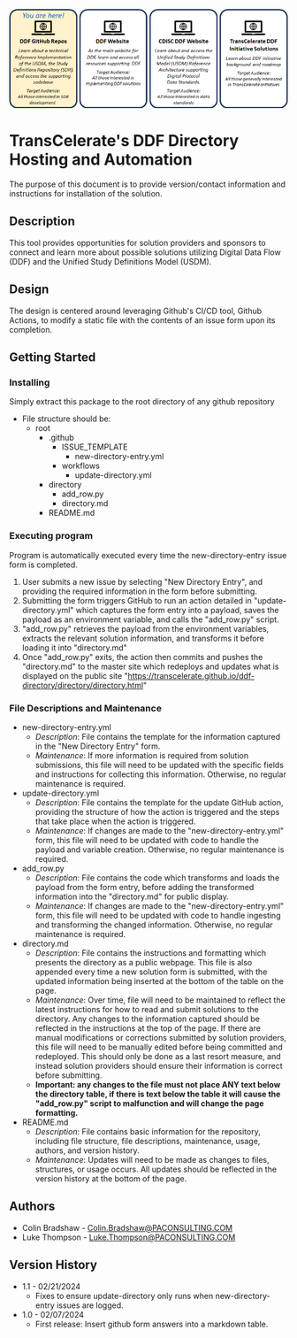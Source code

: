 <img src="https://github.com/transcelerate/ddf-home/blob/main/media/images/Repos.png">

# TransCelerate's DDF Directory Hosting and Automation

The purpose of this document is to provide version/contact information and instructions for installation of the solution.

## Description

This tool provides opportunities for solution providers and sponsors to connect and learn more about possible solutions utilizing Digital Data Flow (DDF) and the Unified Study Definitions Model (USDM).

## Design

The design is centered around leveraging Github's CI/CD tool, Github Actions, to modify a static file with the contents of an issue form upon its completion.

## Getting Started

### Installing

Simply extract this package to the root directory of any github repository

* File structure should be:
    * root
        * .github
            * ISSUE_TEMPLATE
                * new-directory-entry.yml
            * workflows
		        * update-directory.yml
        * directory
            * add_row.py
            * directory.md
        * README.md


### Executing program

Program is automatically executed every time the new-directory-entry issue form is completed.
1. User submits a new issue by selecting "New Directory Entry", and providing the required information in the form before submitting.
2. Submitting the form triggers GitHub to run an action detailed in "update-directory.yml" which captures the form entry into a payload, saves the payload as an environment variable, and calls the "add_row.py" script.
3. "add_row.py" retrieves the payload from the environment variables, extracts the relevant solution information, and transforms it before loading it into "directory.md"
4. Once "add_row.py" exits, the action then commits and pushes the "directory.md" to the master site which redeploys and updates what is displayed on the public site "https://transcelerate.github.io/ddf-directory/directory/directory.html"
 

### File Descriptions and Maintenance
    
* new-directory-entry.yml
    * _Description_: File contains the template for the information captured in the "New Directory Entry" form.
    * _Maintenance_: If more information is required from solution submissions, this file will need to be updated with the specific fields and instructions for collecting this information. Otherwise, no regular maintenance is required.
* update-directory.yml
    * _Description_: File contains the template for the update GitHub action, providing the structure of how the action is triggered and the steps that take place when the action is triggered.
    * _Maintenance_: If changes are made to the "new-directory-entry.yml" form, this file will need to be updated with code to handle the payload and variable creation. Otherwise, no regular maintenance is required.
* add_row.py
    * _Description_: File contains the code which transforms and loads the payload from the form entry, before adding the transformed information into the "directory.md" for public display.
    * _Maintenance_: If changes are made to the "new-directory-entry.yml" form, this file will need to be updated with code to handle ingesting and transforming the changed information. Otherwise, no regular maintenance is required.
* directory.md
    * _Description_: File contains the instructions and formatting which presents the directory as a public webpage. This file is also appended every time a new solution form is submitted, with the updated information being inserted at the bottom of the table on the page.
    * _Maintenance_: Over time, file will need to be maintained to reflect the latest instructions for how to read and submit solutions to the directory. Any changes to the information captured should be reflected in the instructions at the top of the page. If there are manual modifications or corrections submitted by solution providers, this file will need to be manually edited before being committed and redeployed. This should only be done as a last resort measure, and instead solution providers should ensure their information is correct before submitting.
    * **Important: any changes to the file must not place ANY text below the directory table, if there is text below the table it will cause the "add_row.py" script to malfunction and will change the page formatting.**
* README.md
    * _Description_: File contains basic information for the repository, including file structure, file descriptions, maintenance, usage, authors, and version history.
    * _Maintenance_: Updates will need to be made as changes to files, structures, or usage occurs. All updates should be reflected in the version history at the bottom of the page.

## Authors

* Colin Bradshaw - Colin.Bradshaw@PACONSULTING.COM
* Luke Thompson - Luke.Thompson@PACONSULTING.COM

## Version History

* 1.1 - 02/21/2024
    * Fixes to ensure update-directory only runs when new-directory-entry issues are logged.
* 1.0 - 02/07/2024
	* First release: Insert github form answers into a markdown table.
